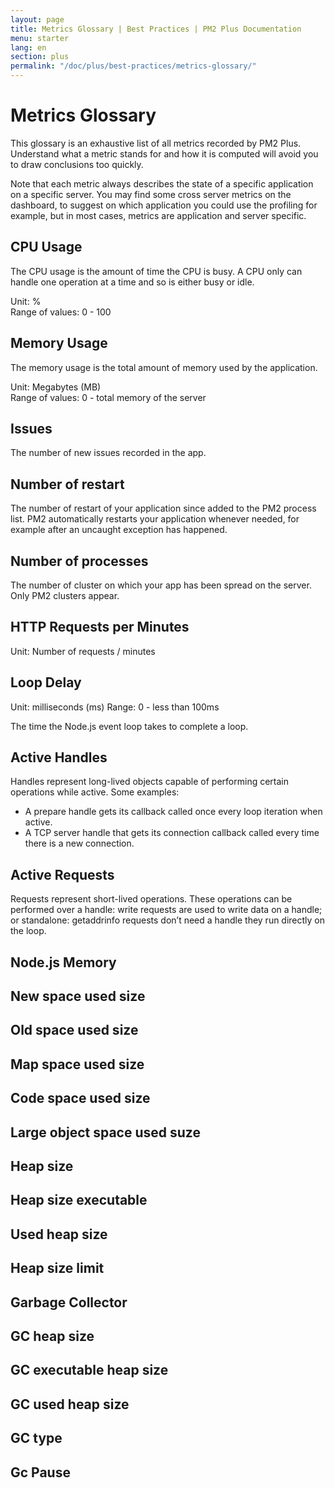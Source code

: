 ```yaml
---
layout: page
title: Metrics Glossary | Best Practices | PM2 Plus Documentation
menu: starter
lang: en
section: plus
permalink: "/doc/plus/best-practices/metrics-glossary/"
---
```


# Metrics Glossary

This glossary is an exhaustive list of all metrics recorded by PM2 Plus. Understand what a metric stands for and how it is computed will avoid you to draw conclusions too quickly.   

Note that each metric always describes the state of a specific application on a specific server. You may find some cross server metrics on the dashboard, to suggest on which application you could use the profiling for example, but in most cases, metrics are application and server specific.

## CPU Usage

The CPU usage is the amount of time the CPU is busy. A CPU only can handle one operation at a time and so is either busy or idle.

Unit: %  
Range of values: 0 - 100

## Memory Usage

The memory usage is the total amount of memory used by the application.  

Unit: Megabytes (MB)  
Range of values: 0 - total memory of the server

## Issues

The number of new issues recorded in the app.

## Number of restart

The number of restart of your application since added to the PM2 process list. PM2 automatically restarts your application whenever needed, for example after an uncaught exception has happened.

## Number of processes

The number of cluster on which your app has been spread on the server. Only PM2 clusters appear. 

## HTTP Requests per Minutes

Unit: Number of requests / minutes

## Loop Delay

Unit: milliseconds (ms)
Range: 0 - less than 100ms

The time the Node.js event loop takes to complete a loop.

## Active Handles

Handles represent long-lived objects capable of performing certain operations while active. Some examples:

- A prepare handle gets its callback called once every loop iteration when active.
- A TCP server handle that gets its connection callback called every time there is a new connection.

## Active Requests

Requests represent short-lived operations. These operations can be performed over a handle: write requests are used to write data on a handle; or standalone: getaddrinfo requests don’t need a handle they run directly on the loop.

## Node.js Memory

## New space used size

## Old space used size

## Map space used size

## Code space used size

## Large object space used suze

## Heap size

## Heap size executable

## Used heap size

## Heap size limit

## Garbage Collector

## GC heap size

## GC executable heap size

## GC used heap size

## GC type

## Gc Pause

